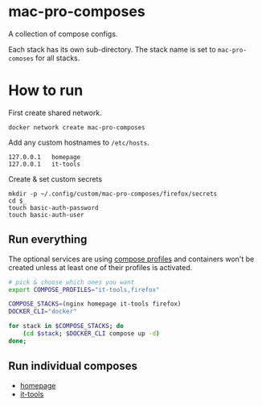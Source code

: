 # mac-pro-composes

A collection of compose configs.

Each stack has its own sub-directory.
The stack name is set to `mac-pro-comoses` for all stacks.

# How to run

First create shared network.

```shell
docker network create mac-pro-composes
```

Add any custom hostnames to `/etc/hosts`.

```
127.0.0.1   homepage
127.0.0.1	it-tools
```

Create & set custom secrets

```shell
mkdir -p ~/.config/custom/mac-pro-composes/firefox/secrets
cd $_
touch basic-auth-password
touch basic-auth-user
```

## Run everything

The optional services are using [compose profiles](https://docs.docker.com/compose/how-tos/profiles/) and
containers won't be created unless at least one of their profiles is activated.

```zsh
# pick & choose which ones you want
export COMPOSE_PROFILES="it-tools,firefox"

COMPOSE_STACKS=(nginx homepage it-tools firefox)
DOCKER_CLI="docker"

for stack in $COMPOSE_STACKS; do
    (cd $stack; $DOCKER_CLI compose up -d)
done;
```

## Run individual composes

- [homepage](homepage/README.md)
- [it-tools](it-tools/README.md)
